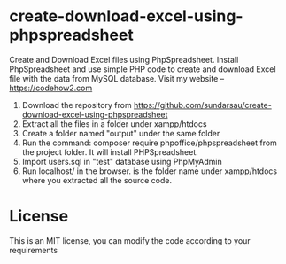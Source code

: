 # create-download-excel-using-phpspreadsheet
 Create and Download Excel files using PhpSpreadsheet. Install PhpSpreadsheet and use simple PHP code to create and download Excel file with the data from MySQL database. Visit my website – https://codehow2.com

1) Download the repository from https://github.com/sundarsau/create-download-excel-using-phpspreadsheet
2) Extract all the files in a folder under xampp/htdocs
3) Create a folder named "output" under the same folder
4) Run the command: composer require phpoffice/phpspreadsheet from the project folder. It will install PHPSpreadsheet.
5) Import users.sql in "test" database using PhpMyAdmin
6) Run localhost/<project folder> in the browser. <project folder> is the folder name under xampp/htdocs where you extracted all the source code.
# License
This is an MIT license, you can modify the code according to your requirements
